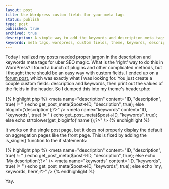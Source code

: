 ```yaml
---
layout: post
title: Use Wordpress custom fields for your meta tags
status: publish
type: post
published: true
archived: true
description: A simple way to add the keywords and description meta tags to your WordPress theme using custom fields.
keywords: meta tags, wordpress, custom fields, theme, keywords, description
---
```


Today I realized my posts needed proper jargon in the description and keywords meta tags for
uber SEO magic. What is the 'right' way to do this in WordPress? I found a bunch of plugins and
other complicated methods, but I thought there should be an easy way with custom fields. I ended
up on a [forum post](http://wordpress.org/support/topic/186372), which was exactly what I was
looking for. You just create a couple custom fields: description and keywords, then print out
the values of the fields in the header. So I dumped this into my theme's header.php:

{% highlight php %}
<meta name="description" content="<?php if(get_post_meta($post->ID, "description", true) !='' ) echo get_post_meta($post->ID, "description", true); else bloginfo('description');?>" />
<meta name="keywords" content="<?php if(get_post_meta($post->ID, "keywords", true) != '') echo get_post_meta($post->ID, "keywords", true); else echo strtolower(get_bloginfo('name'));?>" />
{% endhighlight %}

It works on the single post page, but it does not properly display the default on aggregation
pages like the front page. This is fixed by adding the is_single() function to the if
statements:

{% highlight php %}
<meta name="description" content="<?php if(is_single() && get_post_meta($post->ID, "description", true) !='' ) echo get_post_meta($post->ID, "description", true); else echo 'My description';?>" />
<meta name="keywords" content="<?php if(is_single() && get_post_meta($post->ID, "keywords", true) != '') echo get_post_meta($post->ID, "keywords", true); else echo 'my, keywords, here';?>" />
{% endhighlight %}

Yay.
